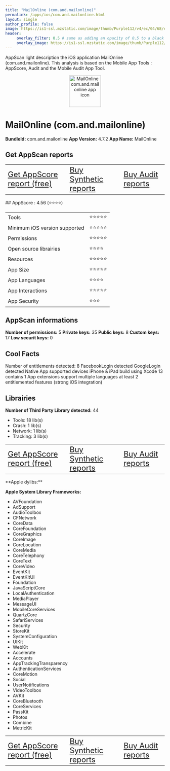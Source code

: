 ```yaml
---
title: "MailOnline (com.and.mailonline)"
permalink: /apps/ios/com.and.mailonline.html
layout: single
author_profile: false
image: https://is1-ssl.mzstatic.com/image/thumb/Purple112/v4/ec/04/68/ec0468e3-2cc5-019c-0482-bf06597a3ae1/AppIcon-0-1x_U007emarketing-0-7-0-85-220.jpeg/512x512bb.jpg
header: 
     overlay_filter: 0.5 # same as adding an opacity of 0.5 to a black background
     overlay_image: https://is1-ssl.mzstatic.com/image/thumb/Purple112/v4/ec/04/68/ec0468e3-2cc5-019c-0482-bf06597a3ae1/AppIcon-0-1x_U007emarketing-0-7-0-85-220.jpeg/512x512bb.jpg
---
```

AppScan light description the iOS application MailOnline (com.and.mailonline). This analysis is based on the Mobile App Tools : AppScore, Audit and the Mobile Audit App Tool.

  
  
<div style="text-align: center;"><img src="https://is1-ssl.mzstatic.com/image/thumb/Purple112/v4/ec/04/68/ec0468e3-2cc5-019c-0482-bf06597a3ae1/AppIcon-0-1x_U007emarketing-0-7-0-85-220.jpeg/512x512bb.jpg" width="100" height="100" alt="MailOnline com.and.mailonline app icon"></div>  
  
# MailOnline (com.and.mailonline)

**BundleId:** com.and.mailonline
**App Version:** 4.7.2
**App Name:** MailOnline


## Get AppScan reports
<table>
	<tr>
	<td> <a target="_blank" id="get-appscore-report" href="/appscore-evaluation-appstore-one-app.html?bundleID=com.and.mailonline" class="btn btn--inverse" style="font-size: 1.5em;"> Get AppScore report (free)</a> </td>
	<td> <a target="_blank" id="get-synthetic-reports" href="/appstore-app.html?bundleID=com.and.mailonline" class="btn btn--info" style="font-size: 1.5em;"> Buy Synthetic reports</a></td>
	<td> <a target="_blank" id="get-audit-reports" href="/appstore-app.html?bundleID=com.and.mailonline" class="btn btn--success" style="font-size: 1.5em;"> Buy Audit reports</a>  </td>
</tr></table>
## AppScore : 4.56 (⭐️⭐️⭐️⭐️) 

<table>
<tr><td> Tools </td><td> ⭐️⭐️⭐️⭐️⭐️ </td></tr>
<tr><td> Minimum iOS version supported </td><td> ⭐️⭐️⭐️⭐️⭐️ </td></tr>
<tr><td> Permissions </td><td> ⭐️⭐️⭐️⭐️⭐️ </td></tr>
<tr><td> Open source librairies </td><td> ⭐️⭐️⭐️⭐️ </td></tr>
<tr><td> Resources </td><td> ⭐️⭐️⭐️⭐️⭐️ </td></tr>
<tr><td> App Size </td><td> ⭐️⭐️⭐️⭐️⭐️ </td></tr>
<tr><td> App Languages </td><td> ⭐️⭐️⭐️⭐️ </td></tr>
<tr><td> App Interactions </td><td> ⭐️⭐️⭐️⭐️⭐️ </td></tr>
<tr><td> App Security </td><td> ⭐️⭐️⭐️ </td></tr>
</table>

  
  
## AppScan informations 

**Number of permissions:** 5
**Private keys:** 35
**Public keys:** 8
**Custom keys:** 17
**Low securit keys:** 0
  


## Cool Facts

Number of entitlements detected: 8
FacebookLogin detected
GoogleLogin detected
Native App
supported devices iPhone & iPad
build using Xcode 13
contains 1 App extensions
support multiple languages
at least 2 entitlemented features (strong iOS integration)
  


## Librairies 
**Number of Third Party Library detected:** 44
- Tools: 18 lib(s)
- Crash: 1 lib(s)
- Network: 1 lib(s)
- Tracking: 3 lib(s)

<table>
	<tr>
	<td> <a target="_blank" id="get-appscore-report" href="/appscore-evaluation-appstore-one-app.html?bundleID=com.and.mailonline" class="btn btn--inverse" style="font-size: 1.5em;"> Get AppScore report (free)</a> </td>
	<td> <a target="_blank" id="get-synthetic-reports" href="/appstore-app.html?bundleID=com.and.mailonline" class="btn btn--info" style="font-size: 1.5em;"> Buy Synthetic reports</a></td>
	<td> <a target="_blank" id="get-audit-reports" href="/appstore-app.html?bundleID=com.and.mailonline" class="btn btn--success" style="font-size: 1.5em;"> Buy Audit reports</a>  </td>
</tr></table>
**Apple dylibs:**


**Apple System Library Frameworks:**
- AVFoundation
- AdSupport
- AudioToolbox
- CFNetwork
- CoreData
- CoreFoundation
- CoreGraphics
- CoreImage
- CoreLocation
- CoreMedia
- CoreTelephony
- CoreText
- CoreVideo
- EventKit
- EventKitUI
- Foundation
- JavaScriptCore
- LocalAuthentication
- MediaPlayer
- MessageUI
- MobileCoreServices
- QuartzCore
- SafariServices
- Security
- StoreKit
- SystemConfiguration
- UIKit
- WebKit
- Accelerate
- Accounts
- AppTrackingTransparency
- AuthenticationServices
- CoreMotion
- Social
- UserNotifications
- VideoToolbox
- AVKit
- CoreBluetooth
- CoreServices
- PassKit
- Photos
- Combine
- MetricKit


  
<table>
	<tr>
	<td> <a target="_blank" id="get-appscore-report" href="/appscore-evaluation-appstore-one-app.html?bundleID=com.and.mailonline" class="btn btn--inverse" style="font-size: 1.5em;"> Get AppScore report (free)</a> </td>
	<td> <a target="_blank" id="get-synthetic-reports" href="/appstore-app.html?bundleID=com.and.mailonline" class="btn btn--info" style="font-size: 1.5em;"> Buy Synthetic reports</a></td>
	<td> <a target="_blank" id="get-audit-reports" href="/appstore-app.html?bundleID=com.and.mailonline" class="btn btn--success" style="font-size: 1.5em;"> Buy Audit reports</a>  </td>
</tr></table>


